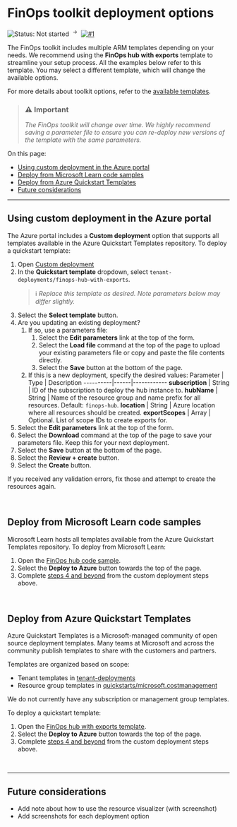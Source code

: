 # FinOps toolkit deployment options

![Status: Not started](https://img.shields.io/badge/status-not%20started-red) &nbsp;<sup>→</sup>&nbsp;
[![#1](https://img.shields.io/github/issues/detail/state/microsoft/cloud-hubs/1)](https://github.com/microsoft/cloud-hubs/issues/1)

The FinOps toolkit includes multiple ARM templates depending on your needs. We recommend using the **FinOps hub with exports** template to streamline your setup process. All the examples below refer to this template. You may select a different template, which will change the available options.

For more details about toolkit options, refer to the [available templates](../templates).

> ### ⚠️ Important
>
> _The FinOps toolkit will change over time. We highly recommend saving a parameter file to ensure you can re-deploy new versions of the template with the same parameters._

On this page:

- [Using custom deployment in the Azure portal](#using-custom-deployment-in-the-azure-portal)
- [Deploy from Microsoft Learn code samples](#deploy-from-microsoft-learn-code-samples)
- [Deploy from Azure Quickstart Templates](#deploy-from-azure-quickstart-templates)
- [Future considerations](#future-considerations)

---

## Using custom deployment in the Azure portal

The Azure portal includes a **Custom deployment** option that supports all templates available in the Azure Quickstart Templates repository. To deploy a quickstart template:

1. Open [Custom deployment](https://portal.azure.com/#create/Microsoft.Template)
2. In the **Quickstart template** dropdown, select `tenant-deployments/finops-hub-with-exports`.
   > ℹ️ _Replace this template as desired. Note parameters below may differ slightly._
3. Select the **Select template** button.
4. <a name="edit-params"></a>Are you updating an existing deployment?
   1. If so, use a parameters file:
      1. Select the **Edit parameters** link at the top of the form.
      2. Select the **Load file** command at the top of the page to upload your existing parameters file or copy and paste the file contents directly.
      3. Select the **Save** button at the bottom of the page.
   2. If this is a new deployment, specify the desired values:
      Parameter | Type | Description
      ----------|------|------------
      **subscription** | String | ID of the subscription to deploy the hub instance to.
      **hubName** | String | Name of the resource group and name prefix for all resources. Default: `finops-hub`.
      **location** | String | Azure location where all resources should be created.
      **exportScopes** | Array | Optional. List of scope IDs to create exports for.
5. Select the **Edit parameters** link at the top of the form.
6. Select the **Download** command at the top of the page to save your parameters file. Keep this for your next deployment.
7. Select the **Save** button at the bottom of the page.
8. Select the **Review + create** button.
9. Select the **Create** button.

If you received any validation errors, fix those and attempt to create the resources again.

<br>

## Deploy from Microsoft Learn code samples

Microsoft Learn hosts all templates available from the Azure Quickstart Templates repository. To deploy from Microsoft Learn:

1. Open the [FinOps hub code sample](https://learn.microsoft.com/en-us/samples/azure/azure-quickstart-templates/finops-hub-with-exports).
2. Select the **Deploy to Azure** button towards the top of the page.
3. Complete [steps 4 and beyond](#edit-params) from the custom deployment steps above.

<br>

## Deploy from Azure Quickstart Templates

Azure Quickstart Templates is a Microsoft-managed community of open source deployment templates. Many teams at Microsoft and across the community publish templates to share with the customers and partners.

Templates are organized based on scope:

- Tenant templates in [tenant-deployments](https://github.com/Azure/azure-quickstart-templates/tree/master/tenant-deployments)
- Resource group templates in [quickstarts/microsoft.costmanagement](https://github.com/Azure/azure-quickstart-templates/tree/master/quickstarts/microsoft.costmanagement)

We do not currently have any subscription or management group templates.

To deploy a quickstart template:

1. Open the [FinOps hub with exports template](https://github.com/Azure/azure-quickstart-templates/tree/master/template-deployments/finops-hub-with-exports).
2. Select the **Deploy to Azure** button towards the top of the page.
3. Complete [steps 4 and beyond](#edit-params) from the custom deployment steps above.

<br>

---

## Future considerations

- Add note about how to use the resource visualizer (with screenshot)
- Add screenshots for each deployment option

